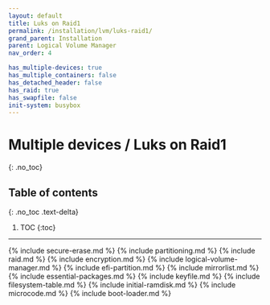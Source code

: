 ```yaml
---
layout: default
title: Luks on Raid1
permalink: /installation/lvm/luks-raid1/
grand_parent: Installation
parent: Logical Volume Manager
nav_order: 4

has_multiple-devices: true
has_multiple_containers: false
has_detached_header: false
has_raid: true
has_swapfile: false
init-system: busybox
---
```


# Multiple devices / Luks on Raid1
{: .no_toc}

## Table of contents
{: .no_toc .text-delta}

1. TOC
{:toc}

---

{% include secure-erase.md %}
{% include partitioning.md %}
{% include raid.md %}
{% include encryption.md %}
{% include logical-volume-manager.md %}
{% include efi-partition.md %}
{% include mirrorlist.md %}
{% include essential-packages.md %}
{% include keyfile.md %}
{% include filesystem-table.md %}
{% include initial-ramdisk.md %}
{% include microcode.md %}
{% include boot-loader.md %}

